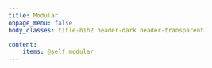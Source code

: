```yaml
---
title: Modular
onpage_menu: false
body_classes: title-h1h2 header-dark header-transparent

content:
    items: @self.modular
---
```

